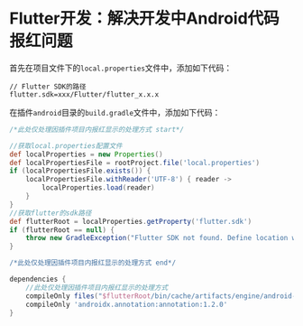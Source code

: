 # Flutter开发：解决开发中Android代码报红问题

首先在项目文件下的`local.properties`文件中，添加如下代码：



```properties
// Flutter SDK的路径
flutter.sdk=xxx/Flutter/flutter_x.x.x
```

在插件`android`目录的`build.gradle`文件中，添加如下代码：



```gradle
/*此处仅处理因插件项目内报红显示的处理方式 start*/

//获取local.properties配置文件
def localProperties = new Properties()
def localPropertiesFile = rootProject.file('local.properties')
if (localPropertiesFile.exists()) {
    localPropertiesFile.withReader('UTF-8') { reader ->
        localProperties.load(reader)
    }
}
//获取flutter的sdk路径
def flutterRoot = localProperties.getProperty('flutter.sdk')
if (flutterRoot == null) {
    throw new GradleException("Flutter SDK not found. Define location with flutter.sdk in the local.properties file.")
}

/*此处仅处理因插件项目内报红显示的处理方式 end*/

dependencies {
    //此处仅处理因插件项目内报红显示的处理方式
    compileOnly files("$flutterRoot/bin/cache/artifacts/engine/android-arm/flutter.jar")
    compileOnly 'androidx.annotation:annotation:1.2.0'
}
```

